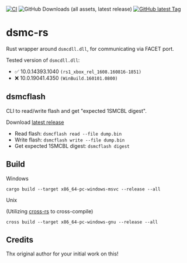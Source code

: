 [![CI](https://github.com/xboxoneresearch/dsmc-rs/actions/workflows/build.yml/badge.svg?branch=main)](https://github.com/xboxoneresearch/dsmc-rs/actions/workflows/build.yml)
![GitHub Downloads (all assets, latest release)](https://img.shields.io/github/downloads/xboxoneresearch/dsmc-rs/latest/total)
[![GitHub latest Tag](https://img.shields.io/github/v/tag/xboxoneresearch/dsmc-rs)](https://github.com/xboxoneresearch/dsmc-rs/releases/latest)

# dsmc-rs

Rust wrapper around `dsmcdll.dll`, for communicating via FACET port.

Tested version of `dsmcdll.dll`:

- ✅ 10.0.14393.1040 `(rs1_xbox_rel_1608.160816-1851)`
- ❌ 10.0.19041.4350 `(WinBuild.160101.0800)`

## dsmcflash

CLI to read/write flash and get "expected 1SMCBL digest".

Download [latest release](https://github.com/xboxoneresearch/dsmc-rs/releases/latest)

- Read flash: `dsmcflash read --file dump.bin`
- Write flash: `dsmcflash write --file dump.bin`
- Get expected 1SMCBL digest: `dsmcflash digest`

## Build

Windows

```
cargo build --target x86_64-pc-windows-msvc --release --all
```

Unix

(Utilizing [cross-rs](https://github.com/cross-rs/cross) to cross-compile)

```
cross build --target x86_64-pc-windows-gnu --release --all
```

## Credits

Thx original author for your initial work on this!
